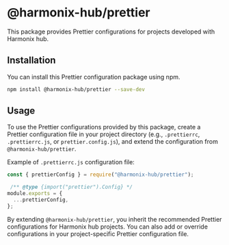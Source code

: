 # @harmonix-hub/prettier

This package provides Prettier configurations for projects developed with Harmonix hub.

## Installation

You can install this Prettier configuration package using npm.

```bash
npm install @harmonix-hub/prettier --save-dev
```

## Usage

To use the Prettier configurations provided by this package, create a Prettier configuration file in your project directory (e.g., `.prettierrc`, `.prettierrc.js`, or `prettier.config.js`), and extend the configuration from `@harmonix-hub/prettier`.

Example of `.prettierrc.js` configuration file:

```js
const { prettierConfig } = require("@harmonix-hub/prettier");

 /** @type {import("prettier").Config} */
module.exports = {
  ...prettierConfig,
};
```

By extending `@harmonix-hub/prettier`, you inherit the recommended Prettier configurations for Harmonix hub projects. You can also add or override configurations in your project-specific Prettier configuration file.
